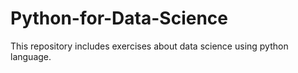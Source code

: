 # Python-for-Data-Science
This repository includes exercises about data science using python language. 

